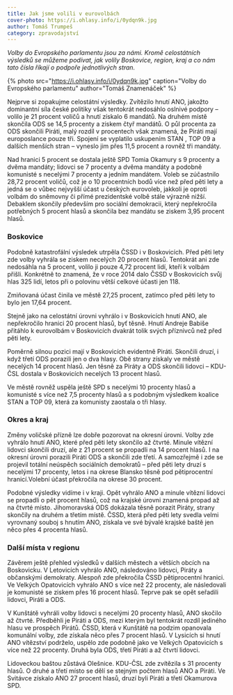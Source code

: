 ```yaml
---
title: Jak jsme volili v eurovolbách
cover-photo: https://i.ohlasy.info/i/0ydqn9k.jpg
author: Tomáš Trumpeš
category: zpravodajství
---
```


*Volby do Evropského parlamentu jsou za námi. Kromě celostátních výsledků se můžeme podívat, jak volily Boskovice, region, kraj a co nám tato čísla říkají o podpoře jednotlivých stran.*

{% photo src="https://i.ohlasy.info/i/0ydqn9k.jpg" caption="Volby do Evropského parlamentu" author="Tomáš Znamenáček" %}

Nejprve si zopakujme celostátní výsledky. Zvítězilo hnutí ANO, jakožto dominantní síla české politiky však tentokrát nedosáhlo oslnivé podpory – volilo je 21 procent voličů a hnutí získalo 6 mandátů. Na druhém místě skončila ODS se 14,5 procenty a ziskem čtyř mandátů. O půl procenta za ODS skončili Piráti, malý rozdíl v procentech však znamená, že Piráti mají europoslance pouze tři. Spojení se vyplatilo uskupením STAN , TOP 09 a dalších menších stran – vyneslo jim přes 11,5 procent a rovněž tři mandáty.

Nad hranici 5 procent se dostala ještě SPD Tomia Okamury s 9 procenty a dvěma mandáty; lidovci se 7 procenty a dvěma mandáty a podobně komunisté s necelými 7 procenty a jedním mandátem. Voleb se zúčastnilo 28,72 procent voličů, což je o 10 procentních bodů více než před pěti lety a jedná se o vůbec nejvyšší účast u českých eurovoleb, jakkoli je oproti volbám do sněmovny či přímé prezidentské volbě stále výrazně nižší. Debaklem skončily především pro sociální demokracii, který nepřekročila potřebných 5 procent hlasů a skončila bez mandátu se ziskem 3,95 procent hlasů.

### Boskovice

Podobně katastrofální výsledek utrpěla ČSSD i v Boskovicích. Před pěti lety zde volby vyhrála se ziskem necelých 20 procent hlasů. Tentokrát ani zde nedosáhla na 5 procent, volilo ji pouze 4,72 procent lidí, kteří k volbám přišli. Konkrétně to znamená, že v roce 2014 dalo ČSSD v Boskovicích svůj hlas 325 lidí, letos při o polovinu větší celkové účasti jen 118.

Zmiňovaná účast činila ve městě 27,25 procent, zatímco před pěti lety to bylo jen 17,64 procent.

Stejně jako na celostátní úrovni vyhrálo i v Boskovicích hnutí ANO, ale nepřekročilo hranici 20 procent hlasů, byť těsně. Hnutí Andreje Babiše přitáhlo k eurovolbám v Boskovicích dvakrát tolik svých příznivců než před pěti lety.

Poměrně silnou pozici mají v Boskovicích evidentně Piráti. Skončili druzí, i když třetí ODS porazili jen o dva hlasy. Obě strany získaly ve městě necelých 14 procent hlasů. Jen těsně za Piráty a ODS skončili lidovci – KDU-ČSL dostala v Boskovicích necelých 13 procent hlasů.

Ve městě rovněž uspěla ještě SPD s necelými 10 procenty hlasů a komunisté s více než 7,5 procenty hlasů a s podobným výsledkem koalice STAN  a TOP 09, která za komunisty zaostala o tři hlasy.

### Okres a kraj

Změny voličské přízně lze dobře pozorovat na okresní úrovni. Volby zde vyhrálo hnutí ANO, které před pěti lety skončilo až čtvrté. Minule vítězní lidovci skončili druzí, ale z 21 procent se propadli na 14 procent hlasů.  I na okresní úrovni porazili Piráti ODS a skončili zde třetí. A samozřejmě i zde se projevil totální neúspěch sociálních demokratů – před pěti lety druzí s necelými 17 procenty, letos i na okrese Blansko těsně pod pětiprocentní hranicí.Volební účast překročila na okrese 30 procent.

Podobné výsledky vidíme i v kraji. Opět vyhrálo ANO a minule vítězní lidovci se propadli o pět procent hlasů, což na krajské úrovni znamená propad až na čtvrté místo. Jihomoravská ODS dokázala těsně porazit Piráty, strany skončily na druhém a třetím místě. ČSSD, která před pěti lety svedla velmi vyrovnaný souboj s hnutím ANO, získala ve své bývalé krajské baště jen něco přes 4 procenta hlasů.

### Další místa v regionu

Závěrem ještě přehled výsledků v dalších městech a větších obcích na Boskovicku. V Letovicích vyhrálo ANO, následováno lidovci, Piráty a občanskými demokraty. Alespoň zde překročila ČSSD pětiprocentní hranici. Ve Velkých Opatovicích vyhrálo ANO s více než 22 procenty, ale následovali je komunisté se ziskem přes 16 procent hlasů. Teprve pak se opět seřadili lidovci, Piráti a ODS.

V Kunštátě vyhráli volby lidovci s necelými 20 procenty hlasů, ANO skočilo až čtvrté. Předběhli je Piráti a ODS, mezi kterým byl tentokrát rozdíl jediného hlasu ve prospěch Pirátů. ČSSD, která v Kunštátě na podzim opanovala komunální volby, zde získala něco přes 7 procent hlasů. V Lysicích si hnutí ANO vítězství podrželo, uspělo zde podobně jako ve Velkých Opatovicích s více než 22 procenty. Druhá byla ODS, třetí Piráti a až čtvrtí lidovci.

Lidoveckou baštou zůstává Olešnice. KDU-ČSL zde zvítězila s 31 procenty hlasů. O druhé a třetí místo se dělí se stejným počtem hlasů ANO  a Piráti. Ve Svitávce získalo ANO 27 procent hlasů, druzí byli Piráti a třetí Okamurova SPD.
